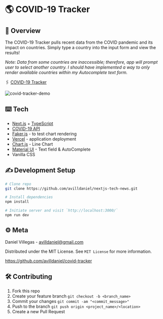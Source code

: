# 🌎 COVID-19 Tracker

## 📝 Overview

The COVID-19 Tracker pulls recent data from the COVID pandemic and its impact on countries. Simply type a country into the input form and view the results!

*Note: Data from some countries are inaccessible; therefore, app will prompt user to select another country. I should have implemented a way to only render available countries within my Autocomplete text form.*

🖇 [COVID-19 Tracker](https://a-covid-tracker.vercel.app/)

![covid-tracker-demo](https://user-images.githubusercontent.com/90011911/180334011-347a6b15-23eb-47ab-b855-0909251f7890.gif)

## ⌨️ Tech

- [Next.js](https://nextjs.org/) + [TypeScript](https://www.typescriptlang.org/)
- [COVID-19 API](https://covid19api.com/)
- [Faker.js](https://fakerjs.dev/) - to test chart rendering
- [Vercel](https://vercel.com/) - application deployment
- [Chart.js](https://www.chartjs.org/) - Line Chart
- [Material UI](https://mui.com/) - Text field & AutoComplete
- Vanilla CSS

## ✍️ Development Setup

```bash
# Clone repo
git clone https://github.com/avilldaniel/nextjs-tech-news.git

# Install dependencies
npm install

# Initiate server and visit `http://localhost:3000/`
npm run dev
```

## ⚙️ Meta

Daniel Villegas - [avilldaniel@gmail.com](avilldaniel@gmail.com)

Distributed under the MIT License. See `MIT License` for more information.

https://github.com/avilldaniel/covid-tracker


## 🛠 Contributing
1. Fork this repo
2. Create your feature branch `git checkout -b <branch_name>`
3. Commit your changes `git commit -am "<commit_message>"`
4. Push to the branch `git push origin <project_name>/<location>`
5. Create a new Pull Request
